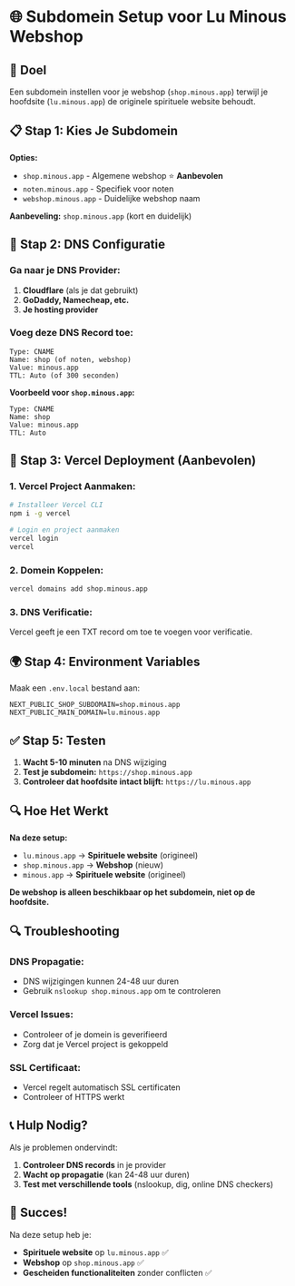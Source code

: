 # 🌐 **Subdomein Setup voor Lu Minous Webshop**

## 🎯 **Doel**
Een subdomein instellen voor je webshop (`shop.minous.app`) terwijl je hoofdsite (`lu.minous.app`) de originele spirituele website behoudt.

## 📋 **Stap 1: Kies Je Subdomein**

**Opties:**
- `shop.minous.app` - Algemene webshop ⭐ **Aanbevolen**
- `noten.minous.app` - Specifiek voor noten
- `webshop.minous.app` - Duidelijke webshop naam

**Aanbeveling:** `shop.minous.app` (kort en duidelijk)

## 🔧 **Stap 2: DNS Configuratie**

### **Ga naar je DNS Provider:**
1. **Cloudflare** (als je dat gebruikt)
2. **GoDaddy, Namecheap, etc.**
3. **Je hosting provider**

### **Voeg deze DNS Record toe:**

```
Type: CNAME
Name: shop (of noten, webshop)
Value: minous.app
TTL: Auto (of 300 seconden)
```

**Voorbeeld voor `shop.minous.app`:**
```
Type: CNAME
Name: shop
Value: minous.app
TTL: Auto
```

## 🚀 **Stap 3: Vercel Deployment (Aanbevolen)**

### **1. Vercel Project Aanmaken:**
```bash
# Installeer Vercel CLI
npm i -g vercel

# Login en project aanmaken
vercel login
vercel
```

### **2. Domein Koppelen:**
```bash
vercel domains add shop.minous.app
```

### **3. DNS Verificatie:**
Vercel geeft je een TXT record om toe te voegen voor verificatie.

## 🌍 **Stap 4: Environment Variables**

Maak een `.env.local` bestand aan:

```env
NEXT_PUBLIC_SHOP_SUBDOMAIN=shop.minous.app
NEXT_PUBLIC_MAIN_DOMAIN=lu.minous.app
```

## ✅ **Stap 5: Testen**

1. **Wacht 5-10 minuten** na DNS wijziging
2. **Test je subdomein:** `https://shop.minous.app`
3. **Controleer dat hoofdsite intact blijft:** `https://lu.minous.app`

## 🔍 **Hoe Het Werkt**

**Na deze setup:**
- `lu.minous.app` → **Spirituele website** (origineel)
- `shop.minous.app` → **Webshop** (nieuw)
- `minous.app` → **Spirituele website** (origineel)

**De webshop is alleen beschikbaar op het subdomein, niet op de hoofdsite.**

## 🔍 **Troubleshooting**

### **DNS Propagatie:**
- DNS wijzigingen kunnen 24-48 uur duren
- Gebruik `nslookup shop.minous.app` om te controleren

### **Vercel Issues:**
- Controleer of je domein is geverifieerd
- Zorg dat je Vercel project is gekoppeld

### **SSL Certificaat:**
- Vercel regelt automatisch SSL certificaten
- Controleer of HTTPS werkt

## 📞 **Hulp Nodig?**

Als je problemen ondervindt:
1. **Controleer DNS records** in je provider
2. **Wacht op propagatie** (kan 24-48 uur duren)
3. **Test met verschillende tools** (nslookup, dig, online DNS checkers)

## 🎉 **Succes!**

Na deze setup heb je:
- **Spirituele website** op `lu.minous.app` ✅
- **Webshop** op `shop.minous.app` ✅
- **Gescheiden functionaliteiten** zonder conflicten ✅
